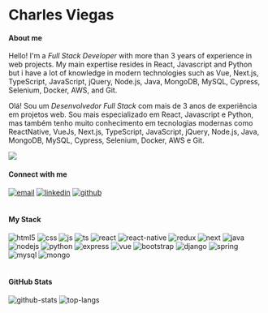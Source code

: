 # Charles Viegas

#### About me

<p>Hello! I'm a <em>Full Stack Developer</em> with more than 3 years of experience in web projects. My main expertise resides in React, Javascript and Python but i have a lot of knowledge in modern technologies such as Vue, Next.js, TypeScript, JavaScript, jQuery, Node.js, Java, MongoDB, MySQL, Cypress, Selenium, Docker, AWS, and Git.</p>

<p>Olá! Sou um <em>Desenvolvedor Full Stack</em> com mais de 3 anos de experiência em projetos web. Sou mais especializado em React, Javascript e Python, mas também tenho muito conhecimento em tecnologias modernas como ReactNative, VueJs, Next.js, TypeScript, JavaScript, jQuery, Node.js, Java, MongoDB, MySQL, Cypress, Selenium, Docker, AWS e Git.</p>

<img src="https://skillicons.dev/icons?i=react,python,js" />

#### Connect with me

<div style="display: inline_block">
  <a href="mailto:charlesbrviegas@gmail.com"><img alt="email" src="https://img.shields.io/badge/-Email-%23404d59?style=for-the-badge&logo=microsoft-outlook&logoColor=23FFA3" /></a>
  <a href="https://www.linkedin.com/in/charlesbruviegas/" target="_blank"><img alt="linkedin" src="https://img.shields.io/badge/LinkedIn-%23404d59?style=for-the-badge&logo=linkedin&logoColor=23FFA3" /></a>
  <a href="https://github.com/CharlesBrun" target="_blank"><img alt="github" src="https://img.shields.io/badge/GitHub-%23404d59?style=for-the-badge&logo=github&logoColor=23FFA3" /></a>
</div><br/>

#### My Stack

<div style="display: inline_block">
    <img alt="html5" src="https://img.shields.io/badge/HTML5-%23404d59?style=for-the-badge&logo=html5&logoColor=23FFA3" />
    <img alt="css" src="https://img.shields.io/badge/CSS3-%23404d59?style=for-the-badge&logo=css3&logoColor=23FFA3" />
    <img alt="js" src="https://img.shields.io/badge/JavaScript-%23404d59?style=for-the-badge&logo=javascript&logoColor=23FFA3" />
    <img alt="ts" src="https://img.shields.io/badge/TypeScript-%23404d59?style=for-the-badge&logo=typescript&logoColor=23FFA3" />
    <img alt="react" src="https://img.shields.io/badge/React-%23404d59?style=for-the-badge&logo=react&logoColor=23FFA3" />
    <img alt="react-native" src="https://img.shields.io/badge/React_Native-%23404d59?style=for-the-badge&logo=react&logoColor=23FFA3" />
    <img alt="redux" src="https://img.shields.io/badge/redux-%23404d59.svg?style=for-the-badge&logo=redux&logoColor=23FFA3" />
    <img alt="next" src="https://img.shields.io/badge/Next-%23404d59?style=for-the-badge&logo=next.js&logoColor=23FFA3" />
    <img alt="java" src="https://img.shields.io/badge/Java-%23404d59?style=for-the-badge&logo=openjdk&logoColor=23FFA3" />
    <img alt="nodejs" src="https://img.shields.io/badge/Node.js-%23404d59?style=for-the-badge&logo=node.js&logoColor=23FFA3" />
    <img alt="python" src="https://img.shields.io/badge/python-%23404d59?style=for-the-badge&logo=python&logoColor=23FFA3" />
    <img alt="express" src="https://img.shields.io/badge/express.js-%23404d59.svg?style=for-the-badge&logo=express&logoColor=23FFA3" />
    <img alt="vue" src="https://img.shields.io/badge/vuejs-%23404d59.svg?style=for-the-badge&logo=vuedotjs&logoColor=23FFA3" />
    <img alt="bootstrap" src="https://img.shields.io/badge/boostrap-%23404d59?style=for-the-badge&logo=bootstrap&logoColor=23FFA3" />
    <img alt="django" src="https://img.shields.io/badge/django-%23404d59.svg?style=for-the-badge&logo=django&logoColor=23FFA3" />
    <img alt="spring" src="https://img.shields.io/badge/spring-%23404d59.svg?style=for-the-badge&logo=spring&logoColor=23FFA3" />
    <img alt="mysql" src="https://img.shields.io/badge/MySQL-%23404d59?style=for-the-badge&logo=mysql&logoColor=23FFA3" />
    <img alt="mongo" src="https://img.shields.io/badge/MongoDB-%23404d59?style=for-the-badge&logo=mongodb&logoColor=23FFA3" />

</div><br/>

#### GitHub Stats

<div style="display: inline_block">
    <img alt="github-stats" src="https://github-readme-stats.vercel.app/api?username=CharlesBrun&theme=transparent&bg_color=23404d59&border_color=23FFA3&show_icons=true&hide_title=true&rank_icon=github&icon_color=23FFA3&title_color=23FFA3&text_color=FFFFFF&hide=prs" />
    <img alt="top-langs" src="https://github-readme-stats-git-masterrstaa-rickstaa.vercel.app/api/top-langs/?username=CharlesBrun&layout=compact&hide_title=true&bg_color=23404d59&border_color=23FFA3&title_color=FFFFFF&text_color=FFFFFF" />
</div><br/>

